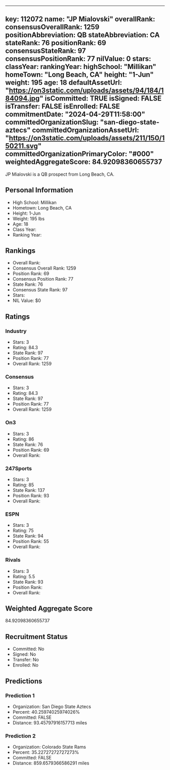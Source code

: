 ---
  key: 112072
  name: "JP Mialovski"
  overallRank: 
  consensusOverallRank: 1259
  positionAbbreviation: QB
  stateAbbreviation: CA
  stateRank: 76
  positionRank: 69
  consensusStateRank: 97
  consensusPositionRank: 77
  nilValue: 0
  stars: 
  classYear: 
  rankingYear: 
  highSchool: "Millikan"
  homeTown: "Long Beach, CA"
  height: "1-Jun"
  weight: 195
  age: 18
  defaultAssetUrl: "https://on3static.com/uploads/assets/94/184/184094.jpg"
  isCommitted: TRUE
  isSigned: FALSE
  isTransfer: FALSE
  isEnrolled: FALSE
  commitmentDate: "2024-04-29T11:58:00"
  committedOrganizationSlug: "san-diego-state-aztecs"
  committedOrganizationAssetUrl: "https://on3static.com/uploads/assets/211/150/150211.svg"
  committedOrganizationPrimaryColor: "#000"
  weightedAggregateScore: 84.92098360655737
  ---
  
  JP Mialovski is a QB prospect from Long Beach, CA.
  
  ## Personal Information
  - High School: Millikan
  - Hometown: Long Beach, CA
  - Height: 1-Jun
  - Weight: 195 lbs
  - Age: 18
  - Class Year: 
  - Ranking Year: 
  
  ## Rankings
  - Overall Rank: 
  - Consensus Overall Rank: 1259
  - Position Rank: 69
  - Consensus Position Rank: 77
  - State Rank: 76
  - Consensus State Rank: 97
  - Stars: 
  - NIL Value: $0
  
  ## Ratings
  
  ### Industry
  - Stars: 3
  - Rating: 84.3
  - State Rank: 97
  - Position Rank: 77
  - Overall Rank: 1259
  
  ### Consensus
  - Stars: 3
  - Rating: 84.3
  - State Rank: 97
  - Position Rank: 77
  - Overall Rank: 1259
  
  ### On3
  - Stars: 3
  - Rating: 86
  - State Rank: 76
  - Position Rank: 69
  - Overall Rank: 
  
  ### 247Sports
  - Stars: 3
  - Rating: 85
  - State Rank: 137
  - Position Rank: 93
  - Overall Rank: 
  
  ### ESPN
  - Stars: 3
  - Rating: 75
  - State Rank: 94
  - Position Rank: 55
  - Overall Rank: 
  
  ### Rivals
  - Stars: 3
  - Rating: 5.5
  - State Rank: 93
  - Position Rank: 
  - Overall Rank: 
  
  ## Weighted Aggregate Score
  84.92098360655737
  
  ## Recruitment Status
  - Committed: No
  - Signed: No
  - Transfer: No
  - Enrolled: No
  
  
  
  ## Predictions
  
  ### Prediction 1
  - Organization: San Diego State Aztecs
  - Percent: 40.25974025974026%
  - Committed: FALSE
  - Distance: 93.45797916157713 miles
  
  ### Prediction 2
  - Organization: Colorado State Rams
  - Percent: 35.22727272727273%
  - Committed: FALSE
  - Distance: 859.6579366586291 miles
  